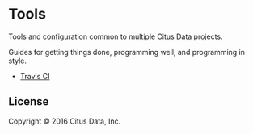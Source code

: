 # Tools

Tools and configuration common to multiple Citus Data projects.


Guides for getting things done, programming well, and programming in style.

* [Travis CI](/travis)

## License

Copyright © 2016 Citus Data, Inc.
